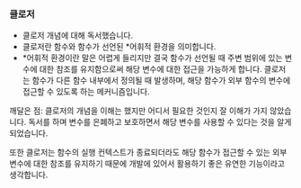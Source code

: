 ### 클로저

- 클로저 개념에 대해 독서했습니다.<br/>
- 클로저란 함수와 함수가 선언된 \*어휘적 환경을 의미합니다.<br/>
- \*어휘적 환경이란 말은 어렵게 들리지만 결국 함수가 선언될 때 주변 범위에 있는 변수에 대한 참조를 유지함으로써 해당 변수에 대한 접근을 가능하게 합니다. 클로저는 함수가 다른 함수 내부에서 정의될 때 발생하며, 해당 함수가 외부 함수의 변수에 접근할 수 있도록 하는 메커니즘입니다.

깨달은 점: 클로저의 개념을 이해는 했지만 어디서 필요한 것인지 잘 이해가 가지 않았습니다.
독서를 하며 변수를 은폐하고 보호하면서 해당 변수를 사용할 수 있다는 것을 알게 되었습니다.

또한 클로저는 함수의 실행 컨텍스트가 종료되더라도 해당 함수가 접근할 수 있는 외부 변수에 대한 참조를 유지하기 때문에 개발에 있어서 활용하기 좋은 유연한 기능이라고 생각합니다.
